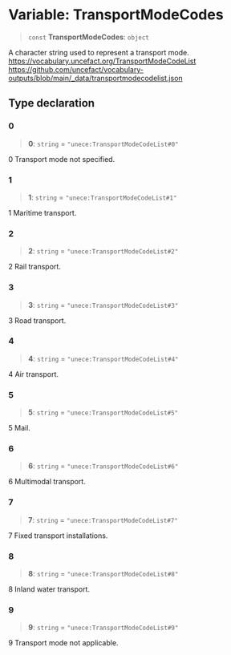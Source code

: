 # Variable: TransportModeCodes

> `const` **TransportModeCodes**: `object`

A character string used to represent a transport mode.
https://vocabulary.uncefact.org/TransportModeCodeList
https://github.com/uncefact/vocabulary-outputs/blob/main/_data/transportmodecodelist.json

## Type declaration

### 0

> **0**: `string` = `"unece:TransportModeCodeList#0"`

0 Transport mode not specified.

### 1

> **1**: `string` = `"unece:TransportModeCodeList#1"`

1 Maritime transport.

### 2

> **2**: `string` = `"unece:TransportModeCodeList#2"`

2 Rail transport.

### 3

> **3**: `string` = `"unece:TransportModeCodeList#3"`

3 Road transport.

### 4

> **4**: `string` = `"unece:TransportModeCodeList#4"`

4 Air transport.

### 5

> **5**: `string` = `"unece:TransportModeCodeList#5"`

5 Mail.

### 6

> **6**: `string` = `"unece:TransportModeCodeList#6"`

6 Multimodal transport.

### 7

> **7**: `string` = `"unece:TransportModeCodeList#7"`

7 Fixed transport installations.

### 8

> **8**: `string` = `"unece:TransportModeCodeList#8"`

8 Inland water transport.

### 9

> **9**: `string` = `"unece:TransportModeCodeList#9"`

9 Transport mode not applicable.
